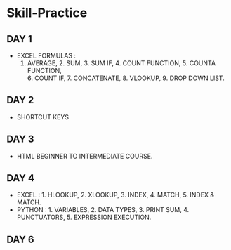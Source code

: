 # Skill-Practice
## DAY 1
- EXCEL FORMULAS :
  1. AVERAGE, 2. SUM, 3. SUM IF, 4. COUNT FUNCTION, 5. COUNTA FUNCTION,
  <BR> 6. COUNT IF, 7. CONCATENATE, 8. VLOOKUP, 9. DROP DOWN LIST.
 
## DAY 2
- SHORTCUT KEYS

## DAY 3
- HTML BEGINNER TO INTERMEDIATE COURSE.

## DAY 4
- EXCEL : 1. HLOOKUP, 2. XLOOKUP, 3. INDEX, 4. MATCH, 5. INDEX & MATCH.
- PYTHON : 1. VARIABLES, 2. DATA TYPES, 3. PRINT SUM, 4. PUNCTUATORS, 5. EXPRESSION EXECUTION.

## DAY 6
